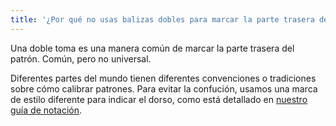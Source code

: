 ```yaml
---
title: '¿Por qué no usas balizas dobles para marcar la parte trasera del patrón?'
---
```


Una doble toma es una manera común de marcar la parte trasera del patrón. Común, pero no universal.

Diferentes partes del mundo tienen diferentes convenciones o tradiciones sobre cómo calibrar patrones. Para evitar la confución, usamos una marca de estilo diferente para indicar el dorso, como está detallado en [nuestro guía de notación][1].

[1]: /docs/various/notation/
